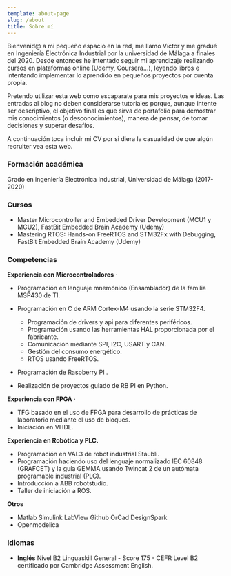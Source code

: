 ```yaml
---
template: about-page
slug: /about
title: Sobre mí
---
```

Bienvenid@ a mi pequeño espacio en la red, me llamo Víctor y me gradué en Ingeniería Electrónica Industrial por la universidad de Málaga a finales del 2020. Desde entonces he intentado seguir mi aprendizaje realizando cursos en plataformas online (Udemy, Coursera...), leyendo libros e intentando implementar lo aprendido en pequeños proyectos  por cuenta propia.

Pretendo utilizar esta web como escaparate para mis proyectos e ideas. Las entradas al blog no deben considerarse tutoriales porque, aunque intente ser descriptivo, el objetivo final es que sirva de portafolio para demostrar mis conocimientos (o desconocimientos), manera de pensar, de tomar decisiones y superar desafíos.

A continuación toca incluir mi CV por si diera la casualidad de que algún recruiter vea esta web.

### Formación académica

Grado en ingeniería Electrónica Industrial, Universidad de Málaga (2017-2020)

### Cursos

* Master Microcontroller and Embedded Driver Development (MCU1 y MCU2), FastBit Embedded Brain Academy (Udemy)
* Mastering RTOS: Hands-on FreeRTOS and STM32Fx with Debugging, FastBit Embedded Brain Academy (Udemy)

### Competencias

  **Experiencia con Microcontroladores**  ·      

* Programación en lenguaje mnemónico (Ensamblador) de la familia MSP430 de TI.    
* Programación en C de ARM Cortex-M4 usando la serie STM32F4. 

  * Programación de drivers y api para diferentes periféricos.  
  * Programación usando las herramientas HAL proporcionada por el fabricante.
  * Comunicación mediante SPI, I2C, USART y CAN.
  * Gestión del consumo energético. 
  * RTOS usando FreeRTOS.
* Programación de Raspberry PI .
* Realización de proyectos guiado de RB PI en Python.  

**Experiencia con FPGA**  ·      

* TFG basado en el uso de FPGA para desarrollo de prácticas de laboratorio mediante  el uso de bloques.
* Iniciación en VHDL.

**Experiencia en Robótica y PLC.**        

* Programación en VAL3 de robot industrial Staubli.
* Programación haciendo uso del lenguaje normalizado IEC 60848 (GRAFCET) y la guía GEMMA usando Twincat 2 de un autómata programable industrial (PLC).
* Introducción a ABB robotstudio.        
* Taller de iniciación a ROS.  

**Otros**             

* Matlab	Simulink	LabView	Github	OrCad	DesignSpark
* Openmodelica

### Idiomas

* **Inglés** Nivel B2 	Linguaskill General - Score 175 - CEFR Level B2 certificado por Cambridge Assessment English.